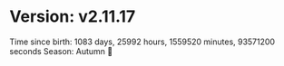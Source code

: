 # Version: v2.11.17
Time since birth: 1083 days, 25992 hours, 1559520 minutes, 93571200 seconds
Season: Autumn 🍁
